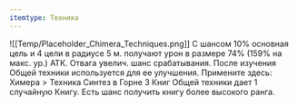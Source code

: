```yaml
---
itemtype: Техника
---
```

![[Temp/Placeholder_Chimera_Techniques.png]]
С шансом 10% основная цель и 4 цели в радиусе 5 м. получают урон в размере 74% (159% на макс. ур.) АТК. Отвага увелич. шанс срабатывания. После изучения Общей техники используется для ее улучшения. Примените здесь: Химера > Техника Синтез в Горне 3 Книг Общей техники дает 1 случайную Книгу. Есть шанс получить книгу более высокого ранга.
